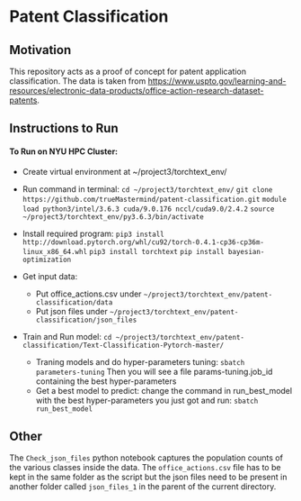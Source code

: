 # Patent Classification

## Motivation

This repository acts as a proof of concept for patent application classification. The data is taken from https://www.uspto.gov/learning-and-resources/electronic-data-products/office-action-research-dataset-patents.


## Instructions to Run

#### To Run on NYU HPC Cluster:
*  Create virtual environment at ~/project3/torchtext_env/

*  Run command in terminal:
`cd ~/project3/torchtext_env/`
`git clone https://github.com/trueMastermind/patent-classification.git`
`module load python3/intel/3.6.3 cuda/9.0.176 nccl/cuda9.0/2.4.2`
`source ~/project3/torchtext_env/py3.6.3/bin/activate`

*  Install required program:
`pip3 install http://download.pytorch.org/whl/cu92/torch-0.4.1-cp36-cp36m-linux_x86_64.whl`
`pip3 install torchtext`
`pip install bayesian-optimization`

* Get input data: 
	* Put office_actions.csv under 
	`~/project3/torchtext_env/patent-classification/data`
	* Put json files under 
	`~/project3/torchtext_env/patent-classification/json_files`

* Train and Run model:
`cd ~/project3/torchtext_env/patent-classification/Text-Classification-Pytorch-master/`
	* Traning models and do hyper-parameters tuning:
	`sbatch parameters-tuning`
	Then you will see a file params-tuning.job_id containing the best hyper-parameters
	* Get a best model to predict: change the command in run_best_model with the best hyper-parameters you just got and run:
	`sbatch run_best_model`

## Other
The `Check_json_files` python notebook captures the population counts of the various classes inside the data. The `office_actions.csv` file has to be kept in the same folder as the script but the json files need to be present in another folder called `json_files_1` in the parent of the current directory.